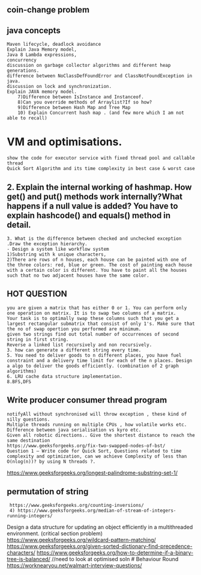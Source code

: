 ## coin-change problem
## java concepts 
    Maven lifecycle, deadlock avoidance
    Explain Java Memory model,     
    Java 8 Lambda expressions,     
    concurrency  
    discussion on garbage collector algorithms and different heap generations.    
    difference between NoClassDefFoundError and ClassNotFoundException in java.   
    discussion on lock and synchronization.       
    Explain JAVA memory model.
        7)Difference between IsInstance and Instanceof.
        8)Can you override methods of Arraylist?If so how?
        9)Difference between Hash Map and Tree Map
        10) Explain Concurrent hash map . (and few more which I am not able to recall)
         
# VM and optimisations.
    show the code for executor service with fixed thread pool and callable thread
    Quick Sort Algorithm and its time complexity in best case & worst case  
   
## 2. Explain the internal working of hashmap. How get() and put() methods work internally?What happens if a null value is added? You have to explain hashcode() and equals() method in detail.
    3. What is the difference between checked and unchecked exception .Draw the exception hierarchy.
    - Design a system like workflow system 
    1)Substring with k unique characters,
    2)There are rows of n houses, each house can be painted with one of the three colors: red, blue or green. The cost of painting each house with a certain color is different. You have to paint all the houses such that no two adjacent houses have the same color.

## HOT QUESTION
    you are given a matrix that has either 0 or 1. You can perform only one operation on matrix. It is to swap two columns of a matrix.
    Your task is to optimally swap these columns such that you get a largest rectangular submatrix that consist of only 1's. Make sure that the no of swap opertion you performed are minimum.  
    given two strings find out total number of occurrences of second string in first string. 
    Reverse a linked list recursively and non recursively.  
    3. how can generate a different string every time.
    5. You need to deliver goods to n different places, you have fuel constraint and a delivery time limit for each of the n places. Design a algo to deliver the goods efficiently. (combination of 2 graph algorithms)
    6. LRU cache data structure implementation.
    8.BFS,DFS 
## Write producer consumer thread program
    notifyAll without synchronised will throw exception , these kind of silly questions.
    Multiple threads running on multiple CPUs , how volatile works etc.
    Difference between java serialisation vs kyro etc.  
    Given all robotic directions.. Give the shortest distance to reach the same destination
    https://www.geeksforgeeks.org/fix-two-swapped-nodes-of-bst/
    Question 1 – Write code for Quick Sort, Questions related to time complexity and optimization, can we achieve Complexity of less than O(nlog(n))? by using N threads ?.
 https://www.geeksforgeeks.org/longest-palindrome-substring-set-1/ 
 ## permutation of string 
     https://www.geeksforgeeks.org/counting-inversions/
     4) https://www.geeksforgeeks.org/median-of-stream-of-integers-running-integers/
     
 Design a data structure for updating an object efficiently in a multithreaded environment. (critical section problem)   
      https://www.geeksforgeeks.org/wildcard-pattern-matching/ 
      https://www.geeksforgeeks.org/given-sorted-dictionary-find-precedence-characters/
      https://www.geeksforgeeks.org/how-to-determine-if-a-binary-tree-is-balanced/ //need to look at optimised soln
      # Behaviour Round    https://worknearyou.net/walmart-interview-questions/
